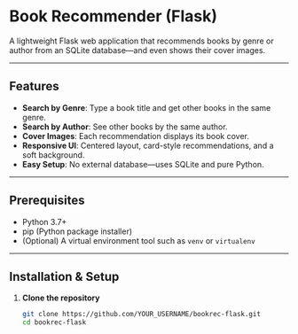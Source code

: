 # Book Recommender (Flask)

A lightweight Flask web application that recommends books by genre or author from an SQLite database—and even shows their cover images.

---

##  Features

- **Search by Genre**: Type a book title and get other books in the same genre.  
- **Search by Author**: See other books by the same author.  
- **Cover Images**: Each recommendation displays its book cover.  
- **Responsive UI**: Centered layout, card-style recommendations, and a soft background.  
- **Easy Setup**: No external database—uses SQLite and pure Python.

---

##  Prerequisites

- Python 3.7+  
- pip (Python package installer)  
- (Optional) A virtual environment tool such as `venv` or `virtualenv`

---

## Installation & Setup

1. **Clone the repository**  
   ```bash
   git clone https://github.com/YOUR_USERNAME/bookrec-flask.git
   cd bookrec-flask
